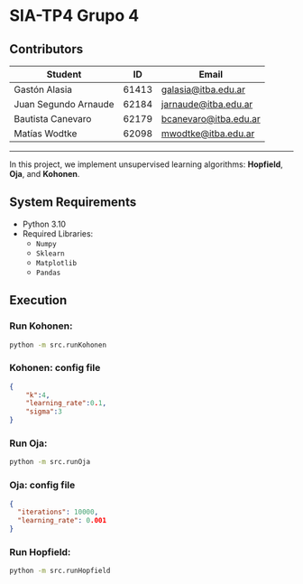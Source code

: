 # SIA-TP4 Grupo 4

## Contributors

| Student              | ID    | Email                |
|----------------------|-------|----------------------|
| Gastón Alasia        | 61413 | galasia@itba.edu.ar  |
| Juan Segundo Arnaude | 62184 | jarnaude@itba.edu.ar |
| Bautista Canevaro    | 62179 | bcanevaro@itba.edu.ar |
| Matías Wodtke        | 62098 | mwodtke@itba.edu.ar  |

---

In this project, we implement unsupervised learning algorithms: **Hopfield**, **Oja**, and **Kohonen**.

## System Requirements

- Python 3.10
- Required Libraries:
  - `Numpy`
  - `Sklearn`
  - `Matplotlib`
  - `Pandas`

## Execution

### Run Kohonen:
```bash
python -m src.runKohonen
```

### Kohonen: config file
```json
{
    "k":4,
    "learning_rate":0.1,
    "sigma":3
}
```

### Run Oja:
```bash
python -m src.runOja
```

### Oja: config file
```json
{
  "iterations": 10000,
  "learning_rate": 0.001
}
```

### Run Hopfield:
```bash
python -m src.runHopfield
```